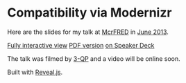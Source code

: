 # Compatibility via Modernizr

Here are the slides for my talk at [McrFRED](http://fredup.github.io/manchester/) in [June 2013](http://www.techhub.com/events/manchester-front-end-web-development-meetup-mcrfred-june-2013).

[Fully interactive view](http://stucox.github.io/mcrfred)
[PDF version](http://stucox.github.io/mcrfred/slides.pdf)
[on Speaker Deck](https://speakerdeck.com/stucox/compatibility-via-modernizr)

The talk was filmed by [3-QP](http://threequartersproductions.wordpress.com/) and a video will be online soon.

Built with [Reveal.js](http://lab.hakim.se/reveal-js/).
